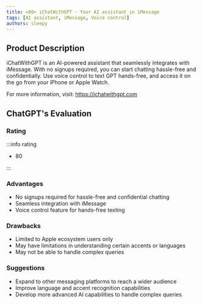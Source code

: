 ```yaml
---
title: <80> iChatWithGPT - Your AI assistant in iMessage
tags: [AI assistant, iMessage, Voice control]
authors: sleepy
---
```


## Product Description

iChatWithGPT is an AI-powered assistant that seamlessly integrates with iMessage. With no signups required, you can start chatting hassle-free and confidentially. Use voice control to text GPT hands-free, and access it on the go from your iPhone or Apple Watch.

For more information, visit: https://ichatwithgpt.com

## ChatGPT's Evaluation

### Rating

:::info rating

- 80

:::

### Advantages

- No signups required for hassle-free and confidential chatting
- Seamless integration with iMessage
- Voice control feature for hands-free texting


### Drawbacks

- Limited to Apple ecosystem users only
- May have limitations in understanding certain accents or languages
- May not be able to handle complex queries

### Suggestions

- Expand to other messaging platforms to reach a wider audience
- Improve language and accent recognition capabilities
- Develop more advanced AI capabilities to handle complex queries
